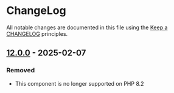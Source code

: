 # ChangeLog

All notable changes are documented in this file using the [Keep a CHANGELOG](http://keepachangelog.com/) principles.

## [12.0.0] - 2025-02-07

### Removed

* This component is no longer supported on PHP 8.2

[12.0.0]: https://github.com/sebastianbergmann/php-code-coverage/compare/11.0...main
